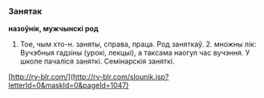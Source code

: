 ### Занятак
**назоўнік, мужчынскі род**

1. Тое, чым хто-н. заняты, справа, праца. Род заняткаў. 2. множны лік: Вучэбныя гадзіны (урокі, лекцыі), а таксама наогул час вучэння. У школе пачаліся заняткі. Семінарскія заняткі.

<a rel="author">[http://rv-blr.com/](http://rv-blr.com/slounik.jsp?letterId=0&maskId=0&pageId=1047)</a>
